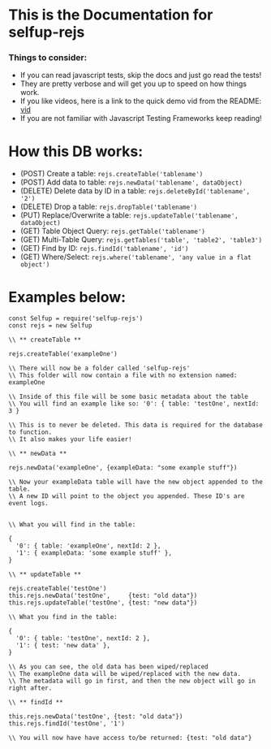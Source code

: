 # This is the Documentation for selfup-rejs

### Things to consider:

* If you can read javascript tests, skip the docs and just go read the tests!
* They are pretty verbose and will get you up to speed on how things work.
* If you like videos, here is a link to the quick demo vid from the README: [vid](https://www.youtube.com/watch?v=dVTePMkw9EE&feature=youtu.be&a)
* If you are not familiar with Javascript Testing Frameworks keep reading!

# How this DB works:

* (POST)   Create a table: `rejs.createTable('tablename')`
* (POST)   Add data to table: `rejs.newData('tablename', dataObject)`
* (DELETE) Delete data by ID in a table: `rejs.deleteById('tablename', '2')`
* (DELETE) Drop a table: `rejs.dropTable('tablename')`
* (PUT)    Replace/Overwrite a table: `rejs.updateTable('tablename', dataObject)`
* (GET)    Table Object Query: `rejs.getTable('tablename')`
* (GET)    Multi-Table Query: `rejs.getTables('table', 'table2', 'table3')`
* (GET)    Find by ID: `rejs.findId('tablename', 'id')`
* (GET)    Where/Select: `rejs.where('tablename', 'any value in a flat object')`

# Examples below:

```
const Selfup = require('selfup-rejs')
const rejs = new Selfup

\\ ** createTable **

rejs.createTable('exampleOne')

\\ There will now be a folder called 'selfup-rejs'
\\ This folder will now contain a file with no extension named: exampleOne

\\ Inside of this file will be some basic metadata about the table
\\ You will find an example like so: '0': { table: 'testOne', nextId: 3 }

\\ This is to never be deleted. This data is required for the database to function.
\\ It also makes your life easier!

\\ ** newData **

rejs.newData('exampleOne', {exampleData: "some example stuff"})

\\ Now your exampleData table will have the new object appended to the table.
\\ A new ID will point to the object you appended. These ID's are event logs.


\\ What you will find in the table:

{
  '0': { table: 'exampleOne', nextId: 2 },
  '1': { exampleData: 'some example stuff' },
}

\\ ** updateTable **

rejs.createTable('testOne')
this.rejs.newData('testOne',     {test: "old data"})
this.rejs.updateTable('testOne', {test: "new data"})

\\ What you find in the table:

{
  '0': { table: 'testOne', nextId: 2 },
  '1': { test: 'new data' },
}

\\ As you can see, the old data has been wiped/replaced
\\ The exampleOne data will be wiped/replaced with the new data.
\\ The metadata will go in first, and then the new object will go in right after.

\\ ** findId **

this.rejs.newData('testOne', {test: "old data"})
this.rejs.findId('testOne', '1')

\\ You will now have have access to/be returned: {test: "old data"}

```
